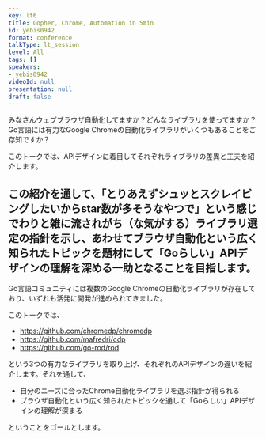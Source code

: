 ```yaml
---
key: lt6
title: Gopher, Chrome, Automation in 5min
id: yebis0942
format: conference
talkType: lt_session
level: All
tags: []
speakers:
- yebis0942
videoId: null
presentation: null
draft: false
---
```

みなさんウェブブラウザ自動化してますか？どんなライブラリを使ってますか？Go言語には有力なGoogle Chromeの自動化ライブラリがいくつもあることをご存知ですか？

このトークでは、APIデザインに着目してそれぞれライブラリの差異と工夫を紹介します。

この紹介を通して、「とりあえずシュッとスクレイピングしたいからstar数が多そうなやつで」という感じでわりと雑に流されがち（な気がする）ライブラリ選定の指針を示し、あわせてブラウザ自動化という広く知られたトピックを題材にして「Goらしい」APIデザインの理解を深める一助となることを目指します。
---
Go言語コミュニティには複数のGoogle Chromeの自動化ライブラリが存在しており、いずれも活発に開発が進められてきました。

このトークでは、

* https://github.com/chromedp/chromedp
* https://github.com/mafredri/cdp
* https://github.com/go-rod/rod

という3つの有力なライブラリを取り上げ、それぞれのAPIデザインの違いを紹介します。それを通して、

* 自分のニーズに合ったChrome自動化ライブラリを選ぶ指針が得られる
* ブラウザ自動化という広く知られたトピックを通して「Goらしい」APIデザインの理解が深まる

ということをゴールとします。